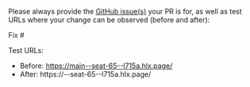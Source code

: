 Please always provide the [GitHub issue(s)](../issues) your PR is for, as well as test URLs where your change can be observed (before and after):

Fix #<gh-issue-id>

Test URLs:
- Before: https://main--seat-65--l715a.hlx.page/
- After: https://<branch>--seat-65--l715a.hlx.page/
